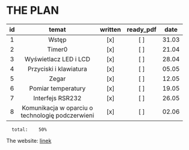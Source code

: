 
# THE PLAN 

|**id**     |**temat**                                  |**written**|**ready_pdf**|**date**|
| :---:                | :---:  | :---: | :---: | :---:|
|  1  | Wstęp                                               |   [x] | [ ] | 31.03  |  
|  2  | Timer0                                              |   [x] | [ ] | 21.04  |  
|  3  | Wyświetlacz LED i LCD                               |   [x] | [ ] | 28.04  |  
|  4  | Przyciski i klawiatura                              |   [x] | [ ] | 05.05  |  
|  5  | Zegar                                               |   [x] | [ ] | 12.05  |  
|  6  | Pomiar temperatury                                  |   [x] | [ ] | 19.05  |    
|  7  | Interfejs RSR232                                    |   [x] | [ ] | 26.05  |  
|  8  | Komunikacja w oparciu o <br>technologię podczerwieni|   [x] | [ ] | 02.06  |  


      total:    50%  


The website:
[linek](http://std2.phys.uni.lodz.pl/mikroprocesory/)